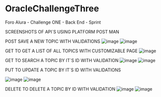 # OracleChallengeThree
Foro Alura - Challenge ONE - Back End - Sprint

SCREENSHOTS OF API´S USING PLATFORM POST MAN

POST SAVE A NEW TOPIC WITH VALIDATIONS
![image](https://github.com/jfull360/OracleChallengeThree/assets/76186137/a12be3bc-c8e0-4f35-9cfc-61da2f400696)
![image](https://github.com/jfull360/OracleChallengeThree/assets/76186137/fb3b3fde-7dcc-4ffc-a989-bb023343f39c)

GET TO GET A LIST OF ALL TOPICS WITH CUSTOMIZABLE PAGE
![image](https://github.com/jfull360/OracleChallengeThree/assets/76186137/0a63e42c-fa47-4010-947c-9e2dceeccb84)

GET TO SEARCH A TOPIC BY IT´S ID WITH VALIDATION
![image](https://github.com/jfull360/OracleChallengeThree/assets/76186137/ebcdf279-2b0b-47b0-a059-ed98c15ef59d)
![image](https://github.com/jfull360/OracleChallengeThree/assets/76186137/284f33e7-c66e-43f1-a1a9-74916f580958)

PUT TO UPDATE A TOPIC BY IT´S ID WITH VALIDATIONS

![image](https://github.com/jfull360/OracleChallengeThree/assets/76186137/8d41af60-e6f1-458d-9335-533c91597c27)
![image](https://github.com/jfull360/OracleChallengeThree/assets/76186137/f0cfb450-4015-4606-a7bd-be99b7e4f5cb)

DELETE TO DELETE A TOPIC BY ID WITH VALIDATION
![image](https://github.com/jfull360/OracleChallengeThree/assets/76186137/913aa008-5d35-48d8-8287-6fb9b28e3a24)
![image](https://github.com/jfull360/OracleChallengeThree/assets/76186137/ff7e06c8-de6f-456d-b03f-88509b0d213d)



